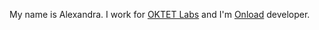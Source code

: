 My name is Alexandra.  I work for [OKTET Labs](http://www.oktetlabs.ru/) and I'm [Onload](https://github.com/Xilinx-CNS/onload/) developer.

<!---
ol-alexandra/ol-alexandra is a ✨ special ✨ repository because its `README.md` (this file) appears on your GitHub profile.
You can click the Preview link to take a look at your changes.
--->
